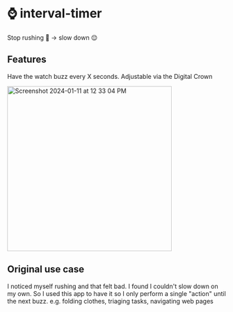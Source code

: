 # ⌚️ interval-timer

Stop rushing 🥵 → slow down 😌

## Features

Have the watch buzz every X seconds. Adjustable via the Digital Crown

<img width="378" alt="Screenshot 2024-01-11 at 12 33 04 PM" src="https://github.com/ebanner/apple-watch-interval-timer/assets/2068912/8b771ca6-2e1c-4893-bd08-6cfd15f83676">

## Original use case

I noticed myself rushing and that felt bad. I found I couldn't slow down on my own. So I used this app to have it so I only perform a single "action" until the next buzz. e.g. folding clothes, triaging tasks, navigating web pages

